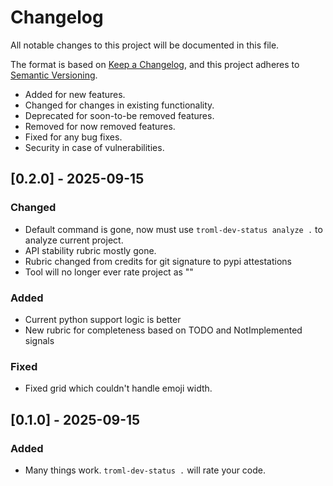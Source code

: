 # Changelog

All notable changes to this project will be documented in this file.

The format is based on [Keep a Changelog](https://keepachangelog.com/en/1.1.0/),
and this project adheres to [Semantic Versioning](https://semver.org/spec/v2.0.0.html).

- Added for new features.
- Changed for changes in existing functionality.
- Deprecated for soon-to-be removed features.
- Removed for now removed features.
- Fixed for any bug fixes.
- Security in case of vulnerabilities.

## [0.2.0] - 2025-09-15

### Changed

- Default command is gone, now must use `troml-dev-status analyze .` to analyze current project.
- API stability rubric mostly gone.
- Rubric changed from credits for git signature to pypi attestations
- Tool will no longer ever rate project as ""

### Added

- Current python support logic is better
- New rubric for completeness based on TODO and NotImplemented signals

### Fixed

- Fixed grid which couldn't handle emoji width.

## [0.1.0] - 2025-09-15

### Added

- Many things work. `troml-dev-status .` will rate your code.